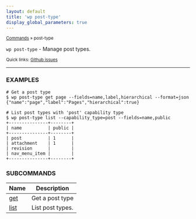 ```yaml
---
layout: default
title: 'wp post-type'
display_global_parameters: true
---
```


<small>[Commands](/commands/) &raquo; post-type</small>

`wp post-type` - Manage post types.

<small>Quick links: <a href="https://github.com/wp-cli/wp-cli/issues?q=is%3Aopen+label%3Acommand%3Apost-type+sort%3Aupdated-desc">Github issues</a></small>

<hr />

### EXAMPLES

    # Get a post type
    $ wp post-type get page --fields=name,label,hierarchical --format=json
    {"name":"page","label":"Pages","hierarchical":true}

    # List post types with 'post' capability type
    $ wp post-type list --capability_type=post --fields=name,public
    +---------------+--------+
    | name          | public |
    +---------------+--------+
    | post          | 1      |
    | attachment    | 1      |
    | revision      |        |
    | nav_menu_item |        |
    +---------------+--------+



### SUBCOMMANDS

<table>
	<thead>
	<tr>
		<th>Name</th>
		<th>Description</th>
	</tr>
	</thead>
	<tbody>
		<tr>
			<td><a href="/commands/post-type/get/">get</a></td>
			<td>Get a post type</td>
		</tr>
		<tr>
			<td><a href="/commands/post-type/list/">list</a></td>
			<td>List post types.</td>
		</tr>
	</tbody>
</table>
